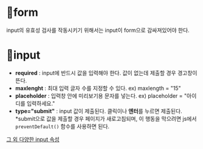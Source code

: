 # 📌form
input의 유효성 검사를 작동시키기 위해서는 input이 form으로 감싸져있어야 한다.

# 📌input
- **required** : input에 반드시 값을 입력해야 한다. 값이 없는데 제출할 경우 경고창이 뜬다.
- **maxlenght** : 최대 입력 글자 수를 지정할 수 있다. ex) maxlength = "15"
- **placeholder** : 입력창 안에 미리보기용 문자를 넣는다. ex) placeholder = "아이디를 입력하세요."
- **type="submit"** : input 값이 제출된다. 클릭이나 **엔터**를 누르면 제출된다.   
*submit으로 값을 제출할 경우 페이지가 새로고침되며, 이 행동을 막으려면 js에서 `preventDefault()` 함수를 사용하면 된다.   
    
[그 외 다양한 input 속성](https://developer.mozilla.org/ko/docs/Web/HTML/Element/Input)
